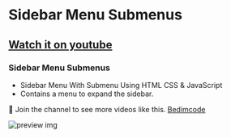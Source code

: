 # Sidebar Menu Submenus
## [Watch it on youtube](https://youtu.be/8tSbE3X29kQ)
### Sidebar Menu Submenus

- Sidebar Menu With Submenu Using HTML CSS & JavaScript
- Contains a menu to expand the sidebar.

💙 Join the channel to see more videos like this. [Bedimcode](https://www.youtube.com/@Bedimcode)

![preview img](/preview.png)
